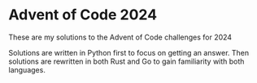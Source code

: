 # Advent of Code 2024
These are my solutions to the Advent of Code challenges for 2024

Solutions are written in Python first to focus on getting an answer.
Then solutions are rewritten in both Rust and Go to gain familiarity with both languages.
